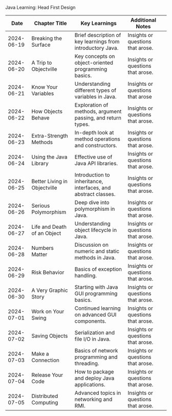 Java Learning: Head First Design

| Date       | Chapter Title                | Key Learnings                                                  | Additional Notes                  |     |
| ---------- | ---------------------------- | -------------------------------------------------------------- | --------------------------------- | --- |
| 2024-06-19 | Breaking the Surface         | Brief description of key learnings from introductory Java.     | Insights or questions that arose. |     |
| 2024-06-20 | A Trip to Objectville        | Key concepts on object-oriented programming basics.            | Insights or questions that arose. |     |
| 2024-06-21 | Know Your Variables          | Understanding different types of variables in Java.            | Insights or questions that arose  |     |
| 2024-06-22 | How Objects Behave           | Exploration of methods, argument passing, and return types.    | Insights or questions that arose. |     |
| 2024-06-23 | Extra-Strength Methods       | In-depth look at method operations and constructors.           | Insights or questions that arose. |     |
| 2024-06-24 | Using the Java Library       | Effective use of Java API libraries.                           | Insights or questions that arose. |     |
| 2024-06-25 | Better Living in Objectville | Introduction to inheritance, interfaces, and abstract classes. | Insights or questions that arose. |     |
| 2024-06-26 | Serious Polymorphism         | Deep dive into polymorphism in Java.                           | Insights or questions that arose. |     |
| 2024-06-27 | Life and Death of an Object  | Understanding object lifecycle in Java.                        | Insights or questions that arose. |     |
| 2024-06-28 | Numbers Matter               | Discussion on numeric and static methods in Java.              | Insights or questions that arose. |     |
| 2024-06-29 | Risk Behavior                | Basics of exception handling.                                  | Insights or questions that arose. |     |
| 2024-06-30 | A Very Graphic Story         | Starting with Java GUI programming basics.                     | Insights or questions that arose. |     |
| 2024-07-01 | Work on Your Swing           | Continued learning on advanced GUI components.                 | Insights or questions that arose. |     |
| 2024-07-02 | Saving Objects               | Serialization and file I/O in Java.                            | Insights or questions that arose. |     |
| 2024-07-03 | Make a Connection            | Basics of network programming and threading.                   | Insights or questions that arose. |     |
| 2024-07-04 | Release Your Code            | How to package and deploy Java applications.                   | Insights or questions that arose. |     |
| 2024-07-05 | Distributed Computing        | Advanced topics in networking and RMI.                         | Insights or questions that arose. |     |